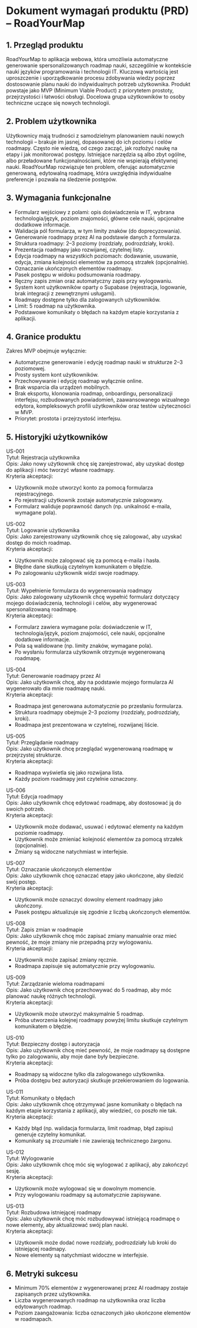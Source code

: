 # Dokument wymagań produktu (PRD) – RoadYourMap

## 1. Przegląd produktu

RoadYourMap to aplikacja webowa, która umożliwia automatyczne generowanie spersonalizowanych roadmap nauki, szczególnie w kontekście nauki języków programowania i technologii IT. Kluczową wartością jest uproszczenie i uporządkowanie procesu zdobywania wiedzy poprzez dostosowanie planu nauki do indywidualnych potrzeb użytkownika. Produkt powstaje jako MVP (Minimum Viable Product) z priorytetem prostoty, przejrzystości i łatwości obsługi. Docelowa grupa użytkowników to osoby techniczne uczące się nowych technologii.

## 2. Problem użytkownika

Użytkownicy mają trudności z samodzielnym planowaniem nauki nowych technologii – brakuje im jasnej, dopasowanej do ich poziomu i celów roadmapy. Często nie wiedzą, od czego zacząć, jak rozłożyć naukę na etapy i jak monitorować postępy. Istniejące narzędzia są albo zbyt ogólne, albo przeładowane funkcjonalnościami, które nie wspierają efektywnej nauki. RoadYourMap rozwiązuje ten problem, oferując automatycznie generowaną, edytowalną roadmapę, która uwzględnia indywidualne preferencje i pozwala na śledzenie postępów.

## 3. Wymagania funkcjonalne

- Formularz wejściowy z polami: opis doświadczenia w IT, wybrana technologia/język, poziom znajomości, główne cele nauki, opcjonalne dodatkowe informacje.
- Walidacja pól formularza, w tym limity znaków (do doprecyzowania).
- Generowanie roadmapy przez AI na podstawie danych z formularza.
- Struktura roadmapy: 2–3 poziomy (rozdziały, podrozdziały, kroki).
- Prezentacja roadmapy jako rozwijanej, czytelnej listy.
- Edycja roadmapy na wszystkich poziomach: dodawanie, usuwanie, edycja, zmiana kolejności elementów za pomocą strzałek (opcjonalnie).
- Oznaczanie ukończonych elementów roadmapy.
- Pasek postępu w widoku podsumowania roadmapy.
- Ręczny zapis zmian oraz automatyczny zapis przy wylogowaniu.
- System kont użytkowników oparty o Supabase (rejestracja, logowanie, brak integracji z zewnętrznymi usługami).
- Roadmapy dostępne tylko dla zalogowanych użytkowników.
- Limit: 5 roadmap na użytkownika.
- Podstawowe komunikaty o błędach na każdym etapie korzystania z aplikacji.

## 4. Granice produktu

Zakres MVP obejmuje wyłącznie:
- Automatyczne generowanie i edycję roadmap nauki w strukturze 2–3 poziomowej.
- Prosty system kont użytkowników.
- Przechowywanie i edycję roadmap wyłącznie online.
- Brak wsparcia dla urządzeń mobilnych.
- Brak eksportu, klonowania roadmap, onboardingu, personalizacji interfejsu, rozbudowanych powiadomień, zaawansowanego wizualnego edytora, kompleksowych profili użytkowników oraz testów użyteczności w MVP.
- Priorytet: prostota i przejrzystość interfejsu.

## 5. Historyjki użytkowników

US-001  
Tytuł: Rejestracja użytkownika  
Opis: Jako nowy użytkownik chcę się zarejestrować, aby uzyskać dostęp do aplikacji i móc tworzyć własne roadmapy.  
Kryteria akceptacji:
- Użytkownik może utworzyć konto za pomocą formularza rejestracyjnego.
- Po rejestracji użytkownik zostaje automatycznie zalogowany.
- Formularz waliduje poprawność danych (np. unikalność e-maila, wymagane pola).

US-002  
Tytuł: Logowanie użytkownika  
Opis: Jako zarejestrowany użytkownik chcę się zalogować, aby uzyskać dostęp do moich roadmap.  
Kryteria akceptacji:
- Użytkownik może zalogować się za pomocą e-maila i hasła.
- Błędne dane skutkują czytelnym komunikatem o błędzie.
- Po zalogowaniu użytkownik widzi swoje roadmapy.

US-003  
Tytuł: Wypełnienie formularza do wygenerowania roadmapy  
Opis: Jako zalogowany użytkownik chcę wypełnić formularz dotyczący mojego doświadczenia, technologii i celów, aby wygenerować spersonalizowaną roadmapę.  
Kryteria akceptacji:
- Formularz zawiera wymagane pola: doświadczenie w IT, technologia/język, poziom znajomości, cele nauki, opcjonalne dodatkowe informacje.
- Pola są walidowane (np. limity znaków, wymagane pola).
- Po wysłaniu formularza użytkownik otrzymuje wygenerowaną roadmapę.

US-004  
Tytuł: Generowanie roadmapy przez AI  
Opis: Jako użytkownik chcę, aby na podstawie mojego formularza AI wygenerowało dla mnie roadmapę nauki.  
Kryteria akceptacji:
- Roadmapa jest generowana automatycznie po przesłaniu formularza.
- Struktura roadmapy obejmuje 2–3 poziomy (rozdziały, podrozdziały, kroki).
- Roadmapa jest prezentowana w czytelnej, rozwijanej liście.

US-005  
Tytuł: Przeglądanie roadmapy  
Opis: Jako użytkownik chcę przeglądać wygenerowaną roadmapę w przejrzystej strukturze.  
Kryteria akceptacji:
- Roadmapa wyświetla się jako rozwijana lista.
- Każdy poziom roadmapy jest czytelnie oznaczony.

US-006  
Tytuł: Edycja roadmapy  
Opis: Jako użytkownik chcę edytować roadmapę, aby dostosować ją do swoich potrzeb.  
Kryteria akceptacji:
- Użytkownik może dodawać, usuwać i edytować elementy na każdym poziomie roadmapy.
- Użytkownik może zmieniać kolejność elementów za pomocą strzałek (opcjonalnie).
- Zmiany są widoczne natychmiast w interfejsie.

US-007  
Tytuł: Oznaczanie ukończonych elementów  
Opis: Jako użytkownik chcę oznaczać etapy jako ukończone, aby śledzić swój postęp.  
Kryteria akceptacji:
- Użytkownik może oznaczyć dowolny element roadmapy jako ukończony.
- Pasek postępu aktualizuje się zgodnie z liczbą ukończonych elementów.

US-008  
Tytuł: Zapis zmian w roadmapie  
Opis: Jako użytkownik chcę móc zapisać zmiany manualnie oraz mieć pewność, że moje zmiany nie przepadną przy wylogowaniu.  
Kryteria akceptacji:
- Użytkownik może zapisać zmiany ręcznie.
- Roadmapa zapisuje się automatycznie przy wylogowaniu.

US-009  
Tytuł: Zarządzanie wieloma roadmapami  
Opis: Jako użytkownik chcę przechowywać do 5 roadmap, aby móc planować naukę różnych technologii.  
Kryteria akceptacji:
- Użytkownik może utworzyć maksymalnie 5 roadmap.
- Próba utworzenia kolejnej roadmapy powyżej limitu skutkuje czytelnym komunikatem o błędzie.

US-010  
Tytuł: Bezpieczny dostęp i autoryzacja  
Opis: Jako użytkownik chcę mieć pewność, że moje roadmapy są dostępne tylko po zalogowaniu, aby moje dane były bezpieczne.  
Kryteria akceptacji:
- Roadmapy są widoczne tylko dla zalogowanego użytkownika.
- Próba dostępu bez autoryzacji skutkuje przekierowaniem do logowania.

US-011  
Tytuł: Komunikaty o błędach  
Opis: Jako użytkownik chcę otrzymywać jasne komunikaty o błędach na każdym etapie korzystania z aplikacji, aby wiedzieć, co poszło nie tak.  
Kryteria akceptacji:
- Każdy błąd (np. walidacja formularza, limit roadmap, błąd zapisu) generuje czytelny komunikat.
- Komunikaty są zrozumiałe i nie zawierają technicznego żargonu.

US-012  
Tytuł: Wylogowanie  
Opis: Jako użytkownik chcę móc się wylogować z aplikacji, aby zakończyć sesję.  
Kryteria akceptacji:
- Użytkownik może wylogować się w dowolnym momencie.
- Przy wylogowaniu roadmapy są automatycznie zapisywane.

US-013  
Tytuł: Rozbudowa istniejącej roadmapy  
Opis: Jako użytkownik chcę móc rozbudowywać istniejącą roadmapę o nowe elementy, aby aktualizować swój plan nauki.  
Kryteria akceptacji:
- Użytkownik może dodać nowe rozdziały, podrozdziały lub kroki do istniejącej roadmapy.
- Nowe elementy są natychmiast widoczne w interfejsie.

## 6. Metryki sukcesu

- Minimum 70% elementów z wygenerowanej przez AI roadmapy zostaje zapisanych przez użytkownika.
- Liczba wygenerowanych roadmap na użytkownika oraz liczba edytowanych roadmap.
- Poziom zaangażowania: liczba oznaczonych jako ukończone elementów w roadmapach.